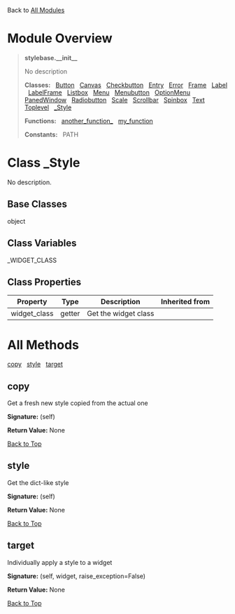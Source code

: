 Back to [All Modules](https://github.com/pyrustic/stylebase/blob/master/docs/modules/README.md#readme)

# Module Overview

> **stylebase.\_\_init\_\_**
> 
> No description
>
> **Classes:** &nbsp; [Button](https://github.com/pyrustic/stylebase/blob/master/docs/modules/content/stylebase.__init__/content/classes/button.md#class-button) &nbsp; [Canvas](https://github.com/pyrustic/stylebase/blob/master/docs/modules/content/stylebase.__init__/content/classes/canvas.md#class-canvas) &nbsp; [Checkbutton](https://github.com/pyrustic/stylebase/blob/master/docs/modules/content/stylebase.__init__/content/classes/checkbutton.md#class-checkbutton) &nbsp; [Entry](https://github.com/pyrustic/stylebase/blob/master/docs/modules/content/stylebase.__init__/content/classes/entry.md#class-entry) &nbsp; [Error](https://github.com/pyrustic/stylebase/blob/master/docs/modules/content/stylebase.__init__/content/classes/error.md#class-error) &nbsp; [Frame](https://github.com/pyrustic/stylebase/blob/master/docs/modules/content/stylebase.__init__/content/classes/frame.md#class-frame) &nbsp; [Label](https://github.com/pyrustic/stylebase/blob/master/docs/modules/content/stylebase.__init__/content/classes/label.md#class-label) &nbsp; [LabelFrame](https://github.com/pyrustic/stylebase/blob/master/docs/modules/content/stylebase.__init__/content/classes/labelframe.md#class-labelframe) &nbsp; [Listbox](https://github.com/pyrustic/stylebase/blob/master/docs/modules/content/stylebase.__init__/content/classes/listbox.md#class-listbox) &nbsp; [Menu](https://github.com/pyrustic/stylebase/blob/master/docs/modules/content/stylebase.__init__/content/classes/menu.md#class-menu) &nbsp; [Menubutton](https://github.com/pyrustic/stylebase/blob/master/docs/modules/content/stylebase.__init__/content/classes/menubutton.md#class-menubutton) &nbsp; [OptionMenu](https://github.com/pyrustic/stylebase/blob/master/docs/modules/content/stylebase.__init__/content/classes/optionmenu.md#class-optionmenu) &nbsp; [PanedWindow](https://github.com/pyrustic/stylebase/blob/master/docs/modules/content/stylebase.__init__/content/classes/panedwindow.md#class-panedwindow) &nbsp; [Radiobutton](https://github.com/pyrustic/stylebase/blob/master/docs/modules/content/stylebase.__init__/content/classes/radiobutton.md#class-radiobutton) &nbsp; [Scale](https://github.com/pyrustic/stylebase/blob/master/docs/modules/content/stylebase.__init__/content/classes/scale.md#class-scale) &nbsp; [Scrollbar](https://github.com/pyrustic/stylebase/blob/master/docs/modules/content/stylebase.__init__/content/classes/scrollbar.md#class-scrollbar) &nbsp; [Spinbox](https://github.com/pyrustic/stylebase/blob/master/docs/modules/content/stylebase.__init__/content/classes/spinbox.md#class-spinbox) &nbsp; [Text](https://github.com/pyrustic/stylebase/blob/master/docs/modules/content/stylebase.__init__/content/classes/text.md#class-text) &nbsp; [Toplevel](https://github.com/pyrustic/stylebase/blob/master/docs/modules/content/stylebase.__init__/content/classes/toplevel.md#class-toplevel) &nbsp; [\_Style](https://github.com/pyrustic/stylebase/blob/master/docs/modules/content/stylebase.__init__/content/classes/_style.md#class-_style)
>
> **Functions:** &nbsp; [another\_function\_](https://github.com/pyrustic/stylebase/blob/master/docs/modules/content/stylebase.__init__/content/functions.md#another_function_) &nbsp; [my\_function](https://github.com/pyrustic/stylebase/blob/master/docs/modules/content/stylebase.__init__/content/functions.md#my_function)
>
> **Constants:** &nbsp; PATH

# Class _Style
No description.

## Base Classes
object

## Class Variables
_WIDGET_CLASS

## Class Properties
|Property|Type|Description|Inherited from|
|---|---|---|---|
|widget_class|getter|Get the widget class||



# All Methods
[copy](#copy) &nbsp; [style](#style) &nbsp; [target](#target)

## copy
Get a fresh new style copied from the actual one



**Signature:** (self)



**Return Value:** None

[Back to Top](#module-overview)


## style
Get the dict-like style



**Signature:** (self)



**Return Value:** None

[Back to Top](#module-overview)


## target
Individually apply a style to a widget



**Signature:** (self, widget, raise\_exception=False)



**Return Value:** None

[Back to Top](#module-overview)



